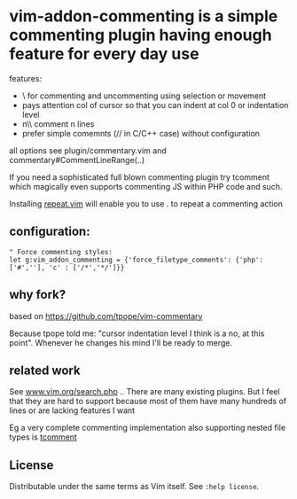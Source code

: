 vim-addon-commenting is a simple commenting plugin having enough feature for every day use
==========================================================================================

features:
- \\ for commenting and uncommenting using selection or movement
- pays attention col of cursor so that you can indent at col 0 or indentation
  level
- n\\\ comment n lines 
- prefer simple comemnts (// in C/C++ case) without configuration

all options see plugin/commentary.vim and commentary#CommentLineRange(..)

If you need a sophisticated full blown commenting plugin try tcomment
which magically even supports commenting JS within PHP code and such.

Installing [repeat.vim](https://github.com/tpope/vim-repeat) will enable 
you to use . to repeat a commenting action

configuration:
--------------

    " Force commenting styles:
    let g:vim_addon_commenting = {'force_filetype_comments': {'php': ['#',''], 'c' : ['/*','*/']}}

why fork?
---------
based on https://github.com/tpope/vim-commentary

Because tpope told me: "cursor indentation level I think is a no, at this point".
Whenever he changes his mind I'll be ready to merge.

related work
------------
See www.vim.org/search.php .. There are many existing plugins. But I feel that
they are hard to support because most of them have many hundreds of lines or
are lacking features I want

Eg a very complete commenting implementation also supporting nested file types is
[tcomment](https://github.com/tomtom/tcomment_vim)

License
-------
Distributable under the same terms as Vim itself.  See `:help license`.
